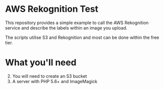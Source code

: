 # AWS Rekognition Test
This repository provides a simple example to call the AWS Rekognition service and describe the labels within an image you upload. 

The scripts utilise S3 and Rekognition and most can be done within the free tier.

# What you'll need
2. You will need to create an S3 bucket
3. A server with PHP 5.6+ and ImageMagick
